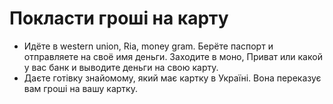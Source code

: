 # Покласти гроші на карту

- Идёте в western union, Ria, money gram. Берёте паспорт и отправляете на своё имя деньги. Заходите в
моно, Приват или какой у вас банк и выводите деньги на свою карту.
- Даєте готівку знайомому, який має картку в Україні. Вона переказує вам гроші на вашу картку.
